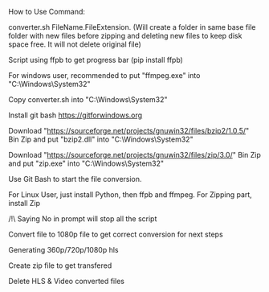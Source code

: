 How to Use Command:

converter.sh FileName.FileExtension. (Will create a folder in same base file folder with new files before zipping and deleting new files to keep disk space free. It will not delete original file)



Script using ffpb to get progress bar (pip install ffpb)

For windows user, recommended to put "ffmpeg.exe" into "C:\Windows\System32"

Copy converter.sh into "C:\Windows\System32"

Install git bash https://gitforwindows.org

Download "https://sourceforge.net/projects/gnuwin32/files/bzip2/1.0.5/" Bin Zip and put "bzip2.dll" into "C:\Windows\System32"

Download "https://sourceforge.net/projects/gnuwin32/files/zip/3.0/" Bin Zip and put "zip.exe" into "C:\Windows\System32"

Use Git Bash to start the file conversion.

For Linux User, just install Python, then ffpb and ffmpeg. For Zipping part, install Zip



/!\ Saying No in prompt will stop all the script

Convert file to 1080p file to get correct conversion for next steps

Generating 360p/720p/1080p hls

Create zip file to get transfered

Delete HLS & Video converted files
